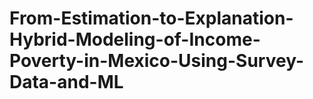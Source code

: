 # From-Estimation-to-Explanation-Hybrid-Modeling-of-Income-Poverty-in-Mexico-Using-Survey-Data-and-ML